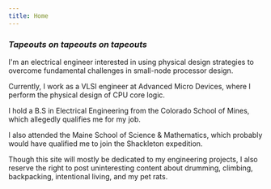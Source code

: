 ```yaml
---
title: Home 
---
```


### *Tapeouts on tapeouts on tapeouts*

I'm an electrical engineer interested in using physical design strategies to overcome fundamental 
challenges in small-node processor design. 

Currently, I work as a VLSI engineer at Advanced Micro Devices, where I perform the physical design of CPU core logic.

I hold a B.S in Electrical Engineering from the Colorado School of Mines, which allegedly qualifies me for my job. 

I also attended the Maine School of Science & Mathematics, which probably would have qualified me to join the Shackleton expedition.

Though this site will mostly be dedicated to my engineering projects, I also reserve the right to post uninteresting content about drumming, climbing, backpacking, intentional living, and my pet rats.

